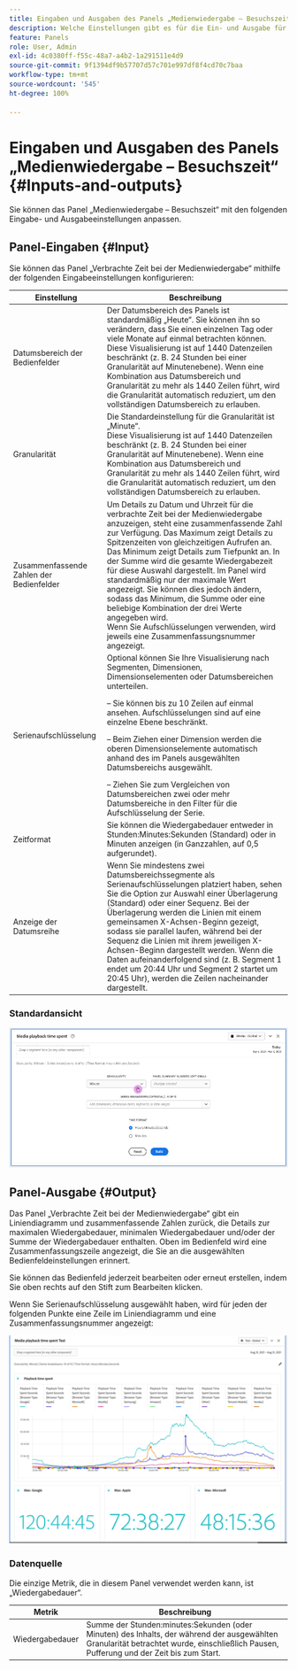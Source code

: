 ```yaml
---
title: Eingaben und Ausgaben des Panels „Medienwiedergabe – Besuchszeit“
description: Welche Einstellungen gibt es für die Ein- und Ausgabe für die mit Medienwiedergabe verbrachten Zeit?
feature: Panels
role: User, Admin
exl-id: 4c0380ff-f55c-48a7-a4b2-1a291511e4d9
source-git-commit: 9f1394df9b57707d57c701e997df8f4cd70c7baa
workflow-type: tm+mt
source-wordcount: '545'
ht-degree: 100%

---
```


# Eingaben und Ausgaben des Panels „Medienwiedergabe – Besuchszeit“ {#Inputs-and-outputs}

Sie können das Panel „Medienwiedergabe – Besuchszeit“ mit den folgenden Eingabe- und Ausgabeeinstellungen anpassen.

## Panel-Eingaben {#Input}

Sie können das Panel „Verbrachte Zeit bei der Medienwiedergabe“ mithilfe der folgenden Eingabeeinstellungen konfigurieren:

| Einstellung | Beschreibung |
|---|---|
| Datumsbereich der Bedienfelder | Der Datumsbereich des Panels ist standardmäßig „Heute“. Sie können ihn so verändern, dass Sie einen einzelnen Tag oder viele Monate auf einmal betrachten können.<br>Diese Visualisierung ist auf 1440 Datenzeilen beschränkt (z. B. 24 Stunden bei einer Granularität auf Minutenebene). Wenn eine Kombination aus Datumsbereich und Granularität zu mehr als 1440 Zeilen führt, wird die Granularität automatisch reduziert, um den vollständigen Datumsbereich zu erlauben. |
| Granularität | Die Standardeinstellung für die Granularität ist „Minute“.<br>Diese Visualisierung ist auf 1440 Datenzeilen beschränkt (z. B. 24 Stunden bei einer Granularität auf Minutenebene). Wenn eine Kombination aus Datumsbereich und Granularität zu mehr als 1440 Zeilen führt, wird die Granularität automatisch reduziert, um den vollständigen Datumsbereich zu erlauben. |
| Zusammenfassende Zahlen der Bedienfelder | Um Details zu Datum und Uhrzeit für die verbrachte Zeit bei der Medienwiedergabe anzuzeigen, steht eine zusammenfassende Zahl zur Verfügung. Das Maximum zeigt Details zu Spitzenzeiten von gleichzeitigen Aufrufen an. Das Minimum zeigt Details zum Tiefpunkt an. In der Summe wird die gesamte Wiedergabezeit für diese Auswahl dargestellt. Im Panel wird standardmäßig nur der maximale Wert angezeigt. Sie können dies jedoch ändern, sodass das Minimum, die Summe oder eine beliebige Kombination der drei Werte angegeben wird.<br>Wenn Sie Aufschlüsselungen verwenden, wird jeweils eine Zusammenfassungsnummer angezeigt. |
| Serienaufschlüsselung | Optional können Sie Ihre Visualisierung nach Segmenten, Dimensionen, Dimensionselementen oder Datumsbereichen unterteilen.<p>– Sie können bis zu 10 Zeilen auf einmal ansehen. Aufschlüsselungen sind auf eine einzelne Ebene beschränkt.</p><p>– Beim Ziehen einer Dimension werden die oberen Dimensionselemente automatisch anhand des im Panels ausgewählten Datumsbereichs ausgewählt.</p>– Ziehen Sie zum Vergleichen von Datumsbereichen zwei oder mehr Datumsbereiche in den Filter für die Aufschlüsselung der Serie. |
| Zeitformat | Sie können die Wiedergabedauer entweder in Stunden:Minutes:Sekunden (Standard) oder in Minuten anzeigen (in Ganzzahlen, auf 0,5 aufgerundet). |
| Anzeige der Datumsreihe | Wenn Sie mindestens zwei Datumsbereichssegmente als Serienaufschlüsselungen platziert haben, sehen Sie die Option zur Auswahl einer Überlagerung (Standard) oder einer Sequenz. Bei der Überlagerung werden die Linien mit einem gemeinsamen X-Achsen-Beginn gezeigt, sodass sie parallel laufen, während bei der Sequenz die Linien mit ihrem jeweiligen X-Achsen-Beginn dargestellt werden. Wenn die Daten aufeinanderfolgend sind (z. B. Segment 1 endet um 20:44 Uhr und Segment 2 startet um 20:45 Uhr), werden die Zeilen nacheinander dargestellt. |

### Standardansicht

![Standardansicht](../assets/mpts_default_view.png)

## Panel-Ausgabe {#Output}

Das Panel „Verbrachte Zeit bei der Medienwiedergabe“ gibt ein Liniendiagramm und zusammenfassende Zahlen zurück, die Details zur maximalen Wiedergabedauer, minimalen Wiedergabedauer und/oder der Summe der Wiedergabedauer enthalten. Oben im Bedienfeld wird eine Zusammenfassungszeile angezeigt, die Sie an die ausgewählten Bedienfeldeinstellungen erinnert.

Sie können das Bedienfeld jederzeit bearbeiten oder erneut erstellen, indem Sie oben rechts auf den Stift zum Bearbeiten klicken.

Wenn Sie Serienaufschlüsselung ausgewählt haben, wird für jeden der folgenden Punkte eine Zeile im Liniendiagramm und eine Zusammenfassungsnummer angezeigt:

![Ausgabe der verbrachten Zeit bei der Medienwiedergabe](../assets/mpts_outputs1.png)

### Datenquelle

Die einzige Metrik, die in diesem Panel verwendet werden kann, ist „Wiedergabedauer“.

| Metrik | Beschreibung |
|---|---|
| Wiedergabedauer | Summe der Stunden:minutes:Sekunden (oder Minuten) des Inhalts, der während der ausgewählten Granularität betrachtet wurde, einschließlich Pausen, Pufferung und der Zeit bis zum Start. |
